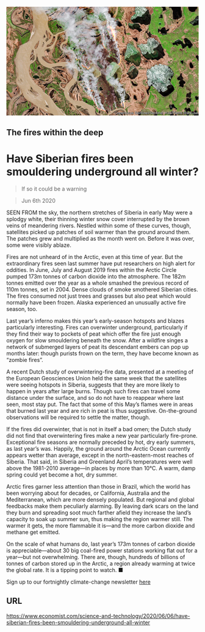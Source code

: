 ![](./images/20200606_STP003_0.jpg)

## The fires within the deep

# Have Siberian fires been smouldering underground all winter?

> If so it could be a warning

> Jun 6th 2020

SEEN FROM the sky, the northern stretches of Siberia in early May were a splodgy white, their thinning winter snow cover interrupted by the brown veins of meandering rivers. Nestled within some of these curves, though, satellites picked up patches of soil warmer than the ground around them. The patches grew and multiplied as the month went on. Before it was over, some were visibly ablaze.

Fires are not unheard of in the Arctic, even at this time of year. But the extraordinary fires seen last summer have put researchers on high alert for oddities. In June, July and August 2019 fires within the Arctic Circle pumped 173m tonnes of carbon dioxide into the atmosphere. The 182m tonnes emitted over the year as a whole smashed the previous record of 110m tonnes, set in 2004. Dense clouds of smoke smothered Siberian cities. The fires consumed not just trees and grasses but also peat which would normally have been frozen. Alaska experienced an unusually active fire season, too.

Last year’s inferno makes this year’s early-season hotspots and blazes particularly interesting. Fires can overwinter underground, particularly if they find their way to pockets of peat which offer the fire just enough oxygen for slow smouldering beneath the snow. After a wildfire singes a network of submerged layers of peat its descendant embers can pop up months later: though purists frown on the term, they have become known as “zombie fires”.

A recent Dutch study of overwintering-fire data, presented at a meeting of the European Geosciences Union held the same week that the satellites were seeing hotspots in Siberia, suggests that they are more likely to happen in years after large burns. Though such fires can travel some distance under the surface, and so do not have to reappear where last seen, most stay put. The fact that some of this May’s flames were in areas that burned last year and are rich in peat is thus suggestive. On-the-ground observations will be required to settle the matter, though.

If the fires did overwinter, that is not in itself a bad omen; the Dutch study did not find that overwintering fires make a new year particularly fire-prone. Exceptional fire seasons are normally preceded by hot, dry early summers, as last year’s was. Happily, the ground around the Arctic Ocean currently appears wetter than average, except in the north-eastern-most reaches of Siberia. That said, in Siberia and Greenland April’s temperatures were well above the 1981-2010 average—in places by more than 10°C. A warm, damp spring could yet become a hot, dry summer.

Arctic fires garner less attention than those in Brazil, which the world has been worrying about for decades, or California, Australia and the Mediterranean, which are more densely populated. But regional and global feedbacks make them peculiarly alarming. By leaving dark scars on the land they burn and spreading soot much farther afield they increase the land’s capacity to soak up summer sun, thus making the region warmer still. The warmer it gets, the more flammable it is—and the more carbon dioxide and methane get emitted.

On the scale of what humans do, last year’s 173m tonnes of carbon dioxide is appreciable—about 30 big coal-fired power stations working flat out for a year—but not overwhelming. There are, though, hundreds of billions of tonnes of carbon stored up in the Arctic, a region already warming at twice the global rate. It is a tipping point to watch. ■

Sign up to our fortnightly climate-change newsletter [here](https://www.economist.com//theclimateissue/)

## URL

https://www.economist.com/science-and-technology/2020/06/06/have-siberian-fires-been-smouldering-underground-all-winter
